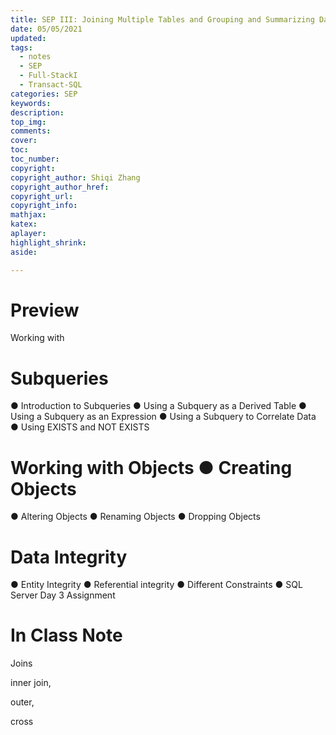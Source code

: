 ```yaml
---
title: SEP III: Joining Multiple Tables and Grouping and Summarizing Data
date: 05/05/2021
updated: 
tags: 
  - notes
  - SEP
  - Full-StackI
  - Transact-SQL
categories: SEP
keywords: 
description: 
top_img: 
comments: 
cover: 
toc: 
toc_number: 
copyright:
copyright_author: Shiqi Zhang
copyright_author_href:
copyright_url:
copyright_info:
mathjax:
katex:
aplayer:
highlight_shrink:
aside:

---
```


# Preview

Working with

# Subqueries

● Introduction to Subqueries
● Using a Subquery as a Derived Table
● Using a Subquery as an Expression
● Using a Subquery to Correlate Data
● Using EXISTS and NOT EXISTS

# Working with Objects ● Creating Objects

● Altering Objects
● Renaming Objects
● Dropping Objects

# Data Integrity 

● Entity Integrity
● Referential integrity
● Different Constraints
● SQL Server Day 3 Assignment


# In Class Note



Joins

inner join, 

outer,

cross